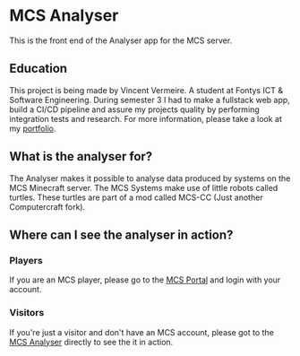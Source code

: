 # MCS Analyser
This is the front end of the Analyser app for the MCS server.

## Education
This project is being made by Vincent Vermeire. A student at Fontys ICT & Software Engineering. During semester 3 I had to make a fullstack web app, build a CI/CD pipeline and assure my projects quality by performing integration tests and research. For more information, please take a look at my [portfolio](https://github.com/crazyvinvin/Portfolio-S3).

## What is the analyser for?
The Analyser makes it possible to analyse data produced by systems on the MCS Minecraft server. The MCS Systems make use of little robots called turtles. These turtles are part of a mod called MCS-CC (Just another Computercraft fork).

## Where can I see the analyser in action?
### Players
If you are an MCS player, please go to the [MCS Portal](https://portal.naamdorpboot.xyz) and login with your account.

### Visitors
If you're just a visitor and don't have an MCS account, please got to the [MCS Analyser](https://mcsynergy.nl) directly to see the it in action.
